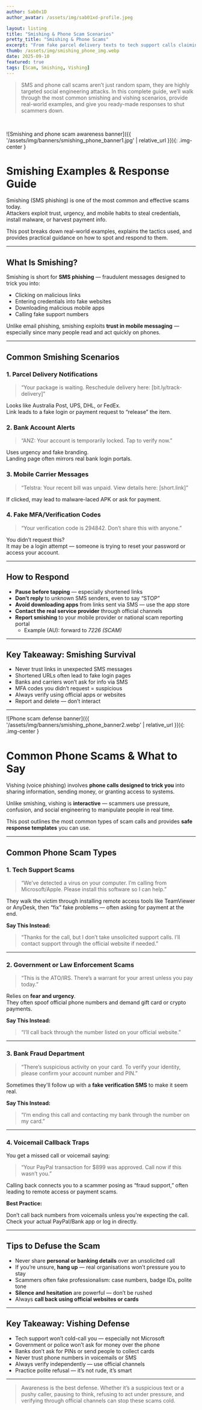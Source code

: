```yaml
---
author: Sab0x1D
author_avatar: /assets/img/sab01xd-profile.jpeg

layout: listing
title: "Smishing & Phone Scam Scenarios"
pretty_title: "Smishing & Phone Scams"
excerpt: "From fake parcel delivery texts to tech support calls claiming you’ve got a virus, this guide covers the most common SMS and phone-based scams. Learn how attackers exploit urgency, trust, and fear — and how to respond safely every time."
thumb: /assets/img/smishing_phone_img.webp
date: 2025-09-10
featured: true
tags: [Scam, Smishing, Vishing]
---
```


<blockquote class="featured-quote">
SMS and phone call scams aren’t just random spam, they are highly targeted social engineering attacks. In this complete guide, we’ll walk through the most common smishing and vishing scenarios, provide real-world examples, and give you ready-made responses to shut scammers down.
</blockquote>
<br>

![Smishing and phone scam awareness banner]({{ '/assets/img/banners/smishing_phone_banner1.jpg' | relative_url }}){: .img-center }

# Smishing Examples & Response Guide

Smishing (SMS phishing) is one of the most common and effective scams today.  
Attackers exploit trust, urgency, and mobile habits to steal credentials, install malware, or harvest payment info.

This post breaks down real-world examples, explains the tactics used, and provides practical guidance on how to spot and respond to them.

---

## What Is Smishing?

Smishing is short for **SMS phishing** — fraudulent messages designed to trick you into:

- Clicking on malicious links  
- Entering credentials into fake websites  
- Downloading malicious mobile apps  
- Calling fake support numbers  

Unlike email phishing, smishing exploits **trust in mobile messaging** — especially since many people read and act quickly on phones.

---

## Common Smishing Scenarios

### 1. **Parcel Delivery Notifications**

> “Your package is waiting. Reschedule delivery here: [bit.ly/track-delivery]”

Looks like Australia Post, UPS, DHL, or FedEx.  
Link leads to a fake login or payment request to “release” the item.

### 2. **Bank Account Alerts**

> “ANZ: Your account is temporarily locked. Tap to verify now.”

Uses urgency and fake branding.  
Landing page often mirrors real bank login portals.

### 3. **Mobile Carrier Messages**

> “Telstra: Your recent bill was unpaid. View details here: [short.link]”

If clicked, may lead to malware-laced APK or ask for payment.

### 4. **Fake MFA/Verification Codes**

> “Your verification code is 294842. Don’t share this with anyone.”

You didn’t request this?  
It may be a login attempt — someone is trying to reset your password or access your account.

---

## How to Respond

- **Pause before tapping** — especially shortened links  
- **Don’t reply** to unknown SMS senders, even to say “STOP”  
- **Avoid downloading apps** from links sent via SMS — use the app store  
- **Contact the real service provider** through official channels  
- **Report smishing** to your mobile provider or national scam reporting portal  
  - Example (AU): forward to *7226 (SCAM)*

---

## Key Takeaway: Smishing Survival

- Never trust links in unexpected SMS messages  
- Shortened URLs often lead to fake login pages  
- Banks and carriers won’t ask for info via SMS  
- MFA codes you didn’t request = suspicious  
- Always verify using official apps or websites  
- Report and delete — don’t interact  

---

![Phone scam defense banner]({{ '/assets/img/banners/smishing_phone_banner2.webp' | relative_url }}){: .img-center }

# Common Phone Scams & What to Say

Vishing (voice phishing) involves **phone calls designed to trick you** into sharing information, sending money, or granting access to systems.

Unlike smishing, vishing is **interactive** — scammers use pressure, confusion, and social engineering to manipulate people in real time.

This post outlines the most common types of scam calls and provides **safe response templates** you can use.

---

## Common Phone Scam Types

### 1. **Tech Support Scams**

> “We’ve detected a virus on your computer. I’m calling from Microsoft/Apple. Please install this software so I can help.”

They walk the victim through installing remote access tools like TeamViewer or AnyDesk, then “fix” fake problems — often asking for payment at the end.

**Say This Instead:**

> “Thanks for the call, but I don’t take unsolicited support calls. I’ll contact support through the official website if needed.”

---

### 2. **Government or Law Enforcement Scams**

> “This is the ATO/IRS. There’s a warrant for your arrest unless you pay today.”

Relies on **fear and urgency**.  
They often spoof official phone numbers and demand gift card or crypto payments.

**Say This Instead:**

> “I’ll call back through the number listed on your official website.”

---

### 3. **Bank Fraud Department**

> “There’s suspicious activity on your card. To verify your identity, please confirm your account number and PIN.”

Sometimes they'll follow up with a **fake verification SMS** to make it seem real.

**Say This Instead:**

> “I’m ending this call and contacting my bank through the number on my card.”

---

### 4. **Voicemail Callback Traps**

You get a missed call or voicemail saying:

> “Your PayPal transaction for $899 was approved. Call now if this wasn’t you.”

Calling back connects you to a scammer posing as “fraud support,” often leading to remote access or payment scams.

**Best Practice:**

Don’t call back numbers from voicemails unless you're expecting the call.  
Check your actual PayPal/Bank app or log in directly.

---

## Tips to Defuse the Scam

- Never share **personal or banking details** over an unsolicited call  
- If you’re unsure, **hang up** — real organisations won’t pressure you to stay  
- Scammers often fake professionalism: case numbers, badge IDs, polite tone  
- **Silence and hesitation** are powerful — don’t be rushed  
- Always **call back using official websites or cards**

---

## Key Takeaway: Vishing Defense

- Tech support won’t cold-call you — especially not Microsoft  
- Government or police won’t ask for money over the phone  
- Banks don’t ask for PINs or send people to collect cards  
- Never trust phone numbers in voicemails or SMS  
- Always verify independently — use official channels  
- Practice polite refusal — it’s not rude, it’s smart  

---

<blockquote class="featured-quote">
Awareness is the best defense. Whether it’s a suspicious text or a pushy caller, pausing to think, refusing to act under pressure, and verifying through official channels can stop these scams cold.
</blockquote>
